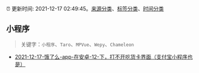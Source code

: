 :alarm_clock: 更新时间: 2021-12-17 02:49:45。[来源分类](../README.md)、[标签分类](../TAGS.md)、[时间分类](../TIMELINE.md)

## 小程序


> 关键字：`小程序`、`Taro`、`MPVue`、`Wepy`、`Chameleon`



- [2021-12-17-饿了么-app-在安卓-12-下，打不开吃货卡界面（支付宝小程序也是）](https://www.v2ex.com/t/822728) 
